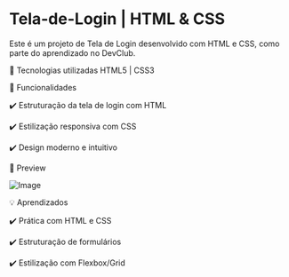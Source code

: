 # Tela-de-Login | HTML & CSS

Este é um projeto de Tela de Login desenvolvido com HTML e CSS, como parte do aprendizado no DevClub.

🔹 Tecnologias utilizadas
HTML5 | CSS3


📌 Funcionalidades

✔️ Estruturação da tela de login com HTML

✔️ Estilização responsiva com CSS

✔️ Design moderno e intuitivo


🎨 Preview

![Image](https://github.com/user-attachments/assets/bc8d33d3-7a21-48d6-a463-0156c41f7441)


💡 Aprendizados

✔️ Prática com HTML e CSS

✔️ Estruturação de formulários

✔️ Estilização com Flexbox/Grid

